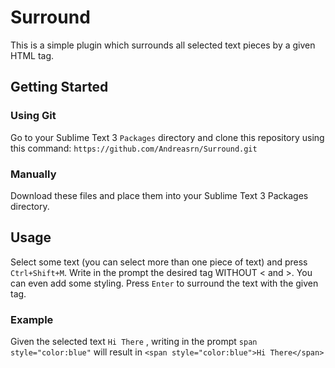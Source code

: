 # Surround

This is a simple plugin which surrounds all selected text pieces by a given HTML tag.

## Getting Started

### Using Git
Go to your Sublime Text 3 ```Packages``` directory and clone this repository using this command:
```https://github.com/Andreasrn/Surround.git```

### Manually
Download these files and place them into your Sublime Text 3 Packages directory.

## Usage

Select some text (you can select more than one piece of text) and press ```Ctrl+Shift+M```. Write in the prompt the desired tag WITHOUT < and >. You can even add some styling. Press ```Enter``` to surround the text with the given tag.

### Example

Given the selected text ```Hi There``` , writing in the prompt ```span style="color:blue"``` will result in
```<span style="color:blue">Hi There</span>```